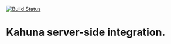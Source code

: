 [![Build Status](https://circleci.com/gh/segmentio/integration-kahuna.png)](https://circleci.com/gh/segmentio/integration-kahuna)

# Kahuna server-side integration.
